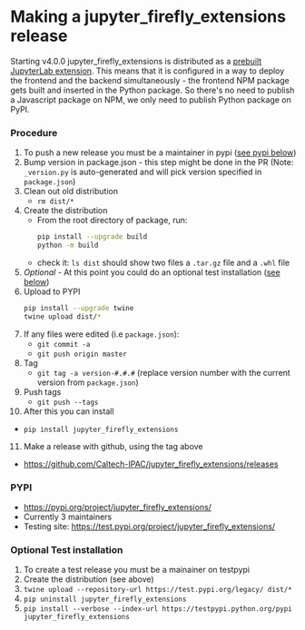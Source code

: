 # Making a jupyter_firefly_extensions release

Starting v4.0.0 jupyter_firefly_extensions is distributed as a [prebuilt JupyterLab extension](https://jupyterlab.readthedocs.io/en/stable/extension/extension_dev.html#overview-of-extensions). This means that it is configured in a way to deploy the frontend and the backend simultaneously - the frontend NPM package gets built and inserted in the Python package. So there's no need to publish a Javascript package on NPM, we only need to publish Python package on PyPI.

### Procedure
1. To push a new release you must be a maintainer in pypi ([see pypi below](#pypi))
2. Bump version in package.json - this step might be done in the PR (Note: `_version.py` is auto-generated and will pick version specified in `package.json`)
3. Clean out old distribution 
   - `rm dist/*`
4. Create the distribution
   - From the root directory of package, run:
        ```bash
        pip install --upgrade build
        python -m build
        ```
   - check it: `ls dist` should show two files a `.tar.gz` file and a `.whl` file
5. _Optional_ - At this point you could do an optional test installation ([see below](#optional-test-installation))
6. Upload to PYPI  
    ```bash
    pip install --upgrade twine
    twine upload dist/*
    ```
7. If any files were edited (i.e `package.json`):
   - `git commit -a`
   - `git push origin master`
8. Tag
   -  `git tag -a version-#.#.#`  (replace version number with the current version from `package.json`)
9. Push tags
   - `git push --tags`
10. After this you can install 
   - `pip install jupyter_firefly_extensions`
11. Make a release with github, using the tag above
   - https://github.com/Caltech-IPAC/jupyter_firefly_extensions/releases


### PYPI 

- https://pypi.org/project/jupyter_firefly_extensions/
- Currently 3 maintainers
- Testing site: https://test.pypi.org/project/jupyter_firefly_extensions/


### Optional Test installation

1. To create a test release you must be a mainainer on testpypi
2. Create the distribution (see above)
3. `twine upload --repository-url https://test.pypi.org/legacy/ dist/*`
4. `pip uninstall jupyter_firefly_extensions`
5. `pip install --verbose --index-url https://testpypi.python.org/pypi jupyter_firefly_extensions`
